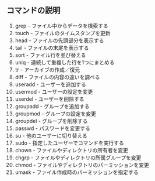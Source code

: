 ## コマンドの説明

1. grep - ファイル中からデータを検索する
1. touch - ファイルのタイムスタンプを更新
1. head - ファイルの先頭部分を表示する
1. tail - ファイルの末尾を表示する
1. sort - ファイル行を並び替える
1. uniq - 連続して重複した行を1つにまとめる
1. tr - アーカイブの作成／復元
1. diff - ファイルの内容の違いを調べる
1. useradd - ユーザーを追加する
1. usermod - ユーザーの設定を変更
1. userdel - ユーザーを削除する
1. groupadd - グループを追加する
1. groupmod - グループの設定を変更
1. groupdel - グループを削除する
1. passwd - パスワードを変更する
1. su - 他のユーザーに切り替える
1. sudo - 指定したユーザーでコマンドを実行する
1. chown - ファイルやディレクトリの所有者を変更
1. chgrp - ファイルやディレクトリの所属グループを変更
1. chmod - ファイルやディレクトリのパーミッションを変更
1. umask  - ファイル作成時のパーミッションを指定する
